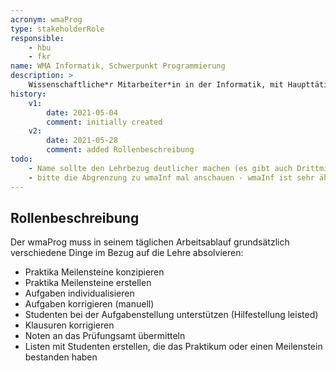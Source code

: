```yaml
---
acronym: wmaProg
type: stakeholderRole
responsible: 
    - hbu
    - fkr
name: WMA Informatik, Schwerpunkt Programmierung
description: >
    Wissenschaftliche*r Mitarbeiter*in in der Informatik, mit Haupttätigkeitsfeld in der Lehre (Programmieren)
history:
    v1:
        date: 2021-05-04
        comment: initially created
    v2:
        date: 2021-05-28
        comment: added Rollenbeschreibung    
todo: 
    - Name sollte den Lehrbezug deutlicher machen (es gibt auch Drittmittel-WMAs) (SB)
    - bitte die Abgrenzung zu wmaInf mal anschauen - wmaInf ist sehr ähnlich, macht aber (auch) SELBSTSTÄNDIGE Lehre. Ist das dieselbe Rolle? Wie ist das in Artefakten wie z.B. Use Cases? (SB)
---
```


## Rollenbeschreibung

Der wmaProg muss in seinem täglichen Arbeitsablauf grundsätzlich verschiedene Dinge im Bezug auf die Lehre absolvieren:

* Praktika Meilensteine konzipieren
* Praktika Meilensteine erstellen
* Aufgaben individualisieren
* Aufgaben korrigieren (manuell)
* Studenten bei der Aufgabenstellung unterstützen (Hilfestellung leisted)
* Klausuren korrigieren
* Noten an das Prüfungsamt übermitteln
* Listen mit Studenten erstellen, die das Praktikum oder einen Meilenstein bestanden haben



